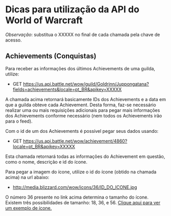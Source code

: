 # Dicas para utilização da API do World of Warcraft
*Observação*: substitua o XXXXX no final de cada chamada pela chave de acesso.

## Achievements (Conquistas)

Para receber as informações dos últimos Achievements de uma guilda, utilize:
* GET https://us.api.battle.net/wow/guild/Goldrinn/Juppongatana?fields=achievements&locale=pt_BR&apikey=XXXXX

A chamada acima retornará basicamente IDs dos Achievements e a data em que a guilda obteve cada Achievement. Desta forma, faz-se necessário realizar uma ou mais requisições adicionais para pegar mais informações dos Achievements conforme necessário (nem todos os Achievements irão para o feed).

Com o id de um dos Achievements é possível pegar seus dados usando:
* GET https://us.api.battle.net/wow/achievement/4860?locale=pt_BR&apikey=XXXXX

Esta chamada retornará todas as informações do Achievement em questão, como o nome, descrição e id do ícone.

Para pegar a imagem do ícone, utilize o id do ícone (obtido na chamada acima) na url abaixo:
* http://media.blizzard.com/wow/icons/36/ID_DO_ICONE.jpg

O número 36 presente no link acima determina o tamanho do ícone. Existem três possibilidades de tamanho: 18, 36, e 56. [Clique aqui para ver um exemplo de ícone.](http://media.blizzard.com/wow/icons/56/inv_guild_standard_horde_a.jpg)
